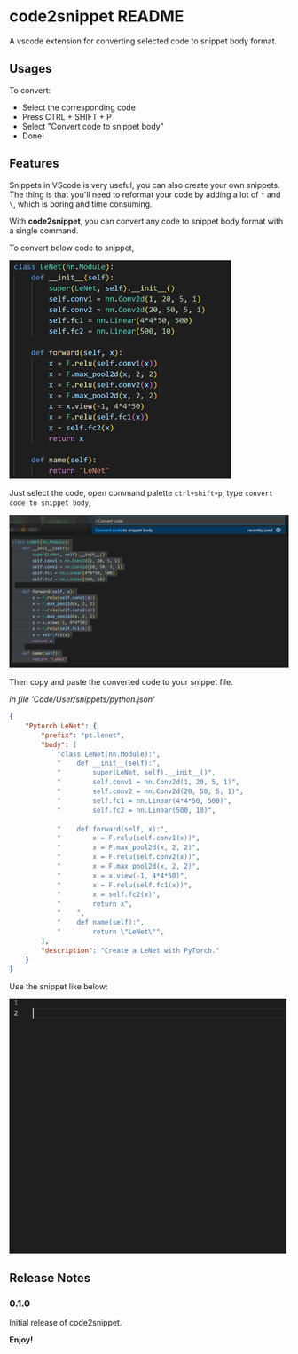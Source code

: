 # code2snippet README

A vscode extension for converting selected code to snippet body format.

## Usages

To convert:

- Select the corresponding code
- Press CTRL + SHIFT + P
- Select "Convert code to snippet body"
- Done!

## Features

Snippets in VScode is very useful, you can also create your own snippets. The thing is that you'll need to reformat
your code by adding a lot of `"` and `\`, which is boring and time consuming.

With **code2snippet**, you can convert any code to snippet body format with a single command.

To convert below code to snippet,

<img src="images/raw-code.png" width="400"/>

Just select the code, open command palette `ctrl+shift+p`, type `convert code to snippet body`,

<img src="images/convert-code.png" width="700"/>

Then copy and paste the converted code to your snippet file.

*in file 'Code/User/snippets/python.json'*

```json
{
    "Pytorch LeNet": {
        "prefix": "pt.lenet",
        "body": [
            "class LeNet(nn.Module):",
            "    def __init__(self):",
            "        super(LeNet, self).__init__()",
            "        self.conv1 = nn.Conv2d(1, 20, 5, 1)",
            "        self.conv2 = nn.Conv2d(20, 50, 5, 1)",
            "        self.fc1 = nn.Linear(4*4*50, 500)",
            "        self.fc2 = nn.Linear(500, 10)",
        
            "    def forward(self, x):",
            "        x = F.relu(self.conv1(x))",
            "        x = F.max_pool2d(x, 2, 2)",
            "        x = F.relu(self.conv2(x))",
            "        x = F.max_pool2d(x, 2, 2)",
            "        x = x.view(-1, 4*4*50)",
            "        x = F.relu(self.fc1(x))",
            "        x = self.fc2(x)",
            "        return x",
            "    ",
            "    def name(self):",
            "        return \"LeNet\"",
        ],
        "description": "Create a LeNet with PyTorch."
    }
}
```

Use the snippet like below:

<img src="images/use-snippet.gif" width="500"/>

## Release Notes

### 0.1.0

Initial release of code2snippet.

**Enjoy!**
